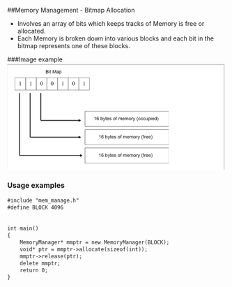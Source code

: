 ##Memory Management - Bitmap Allocation

- Involves an array of bits which keeps tracks of Memory is free or allocated.
- Each Memory is broken down into various blocks and each bit in the bitmap represents
  one of these blocks.

###Image example
![Bitmap Allocation image](assets/bmp.png)

### Usage examples

```
#include "mem_manage.h"
#define BLOCK 4096


int main()
{
    MemoryManager* mmptr = new MemoryManager(BLOCK);
    void* ptr = mmptr->allocate(sizeof(int));
    mmptr->release(ptr);
    delete mmptr;
    return 0;
}
```
